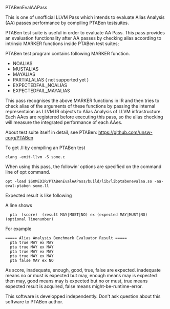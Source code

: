 PTABenEvalAAPass

This is one of unofficial LLVM Pass which intends to evaluate Alias Analysis (AA) passes performance by compiling PTABen testsuites. 

PTABen test suite is useful in order to evaluate AA Pass. 
This pass provides an evaluation functionality after AA passes 
by checking alias according to intrinsic MARKER functions inside PTABen test suites;

PTABen test program contains following MARKER function.
- NOALIAS
- MUSTALIAS
- MAYALIAS
- PARTIALALIAS ( not supported yet )
- EXPECTEDFAIL_NOALIAS
- EXPECTEDFAIL_MAYALIAS

This pass recognises the above MARKER functions in IR and then tries to check alias of the arguments of these functions
by passing the internal representaion as LLVM IR objects to Alias Analysis of LLVM infrastructure.
Each AAes are registered before executing this pass, so the alias checking will measure the integrated performance of each AAes.

About test suite itself in detail, see PTABen: https://github.com/unsw-corg/PTABen



To get .ll by compiling an PTABen test
```
clang -emit-llvm -S some.c
```

When using this pass, the followin' options are specified on the command line of opt command.

```
opt -load $SOMEDIR/PTABenEvalAAPass/build/lib/libptabenevalaa.so -aa-eval-ptaben some.ll
```

Expected result is like following

A line shows
```
  pta  (score)  (result MAY|MUST|NO) ex (expected MAY|MUST|NO)  (optional linenumber)
```  

For example
```
===== Alias Analysis Benchmark Evaluator Result =====
  pta true MAY ex MAY
  pta true MAY ex MAY
  pta true MAY ex MAY
  pta true MAY ex MAY
  pta false MAY ex NO
```

As score, inadequate, enough, good, true, false are expected. inadequate means no or must is expected but may, enough means may is expected then may, good means may is expected but no or must, true means expected result is acquired, false means might-be-runtime-error. 




This software is developped independently. Don't ask question about this software to PTABen author.
